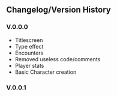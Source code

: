 ## Changelog/Version History

### V.0.0.0
* Titlescreen
* Type effect
* Encounters
* Removed useless code/comments
* Player stats
* Basic Character creation


### V.0.0.1 


 